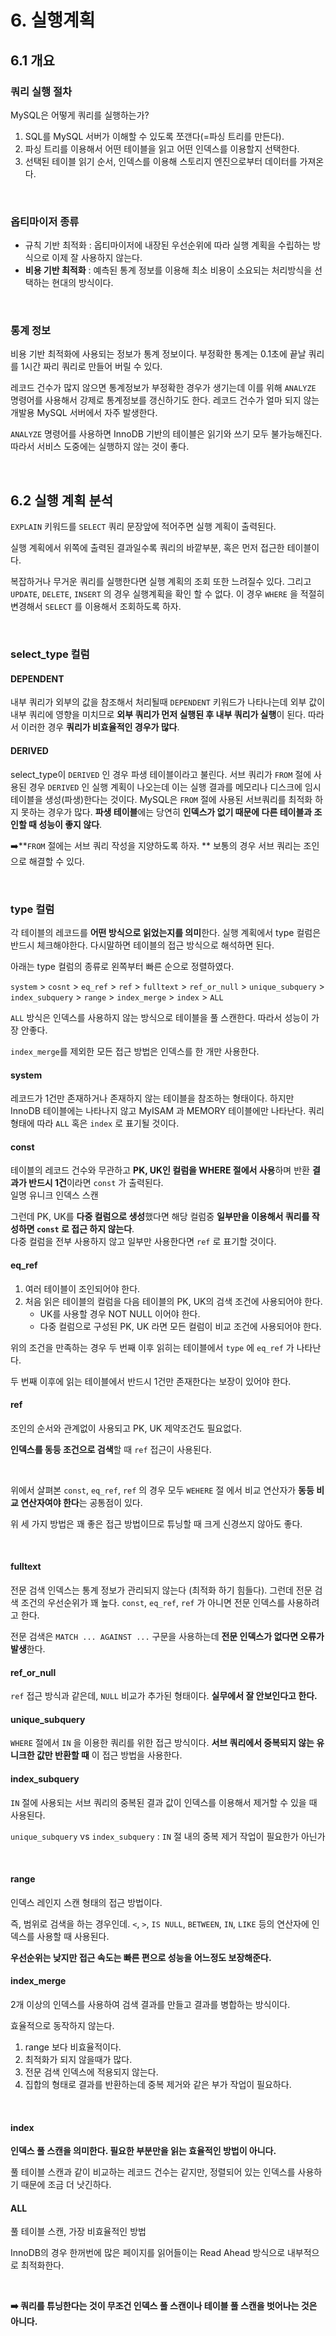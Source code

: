 # 6. 실행계획

## 6.1 개요

### 쿼리 실행 절차

MySQL은 어떻게 쿼리를 실행하는가?

1. SQL를 MySQL 서버가 이해할 수 있도록 쪼갠다(=파싱 트리를 만든다).
2. 파싱 트리를 이용해서 어떤 테이블을 읽고 어떤 인덱스를 이용할지 선택한다.
3. 선택된 테이블 읽기 순서, 인덱스를 이용해 스토리지 엔진으로부터 데이터를 가져온다.

</br>

### 옵티마이저 종류

- 규칙 기반 최적화 : 옵티마이저에 내장된 우선순위에 따라 실행 계획을 수립하는 방식으로 이제 잘 사용하지 않는다.
- **비용 기반 최적화** : 예측된 통계 정보를 이용해 최소 비용이 소요되는 처리방식을 선택하는 현대의 방식이다.

</br>

### 통계 정보

비용 기반 최적화에 사용되는 정보가 통계 정보이다. 부정확한 통계는 0.1초에 끝날 쿼리를 1시간 짜리 쿼리로 만들어 버릴 수 있다.

레코드 건수가 많지 않으면 통계정보가 부정확한 경우가 생기는데 이를 위해 `ANALYZE` 명령어를 사용해서 강제로 통계정보를 갱신하기도 한다. 레코드 건수가 얼마 되지 않는 개발용 MySQL 서버에서 자주 발생한다.

`ANALYZE` 명령어를 사용하면 InnoDB 기반의 테이블은 읽기와 쓰기 모두 불가능해진다. 따라서 서비스 도중에는 실행하지 않는 것이 좋다.

</br>

## 6.2 실행 계획 분석

`EXPLAIN` 키워드를 `SELECT` 쿼리 문장앞에 적어주면 실행 계획이 출력된다.

실행 계획에서 위쪽에 출력된 결과일수록 쿼리의 바깥부분, 혹은 먼저 접근한 테이블이다.

복잡하거나 무거운 쿼리를 실행한다면 실행 계획의 조회 또한 느려질수 있다. 그리고 `UPDATE`, `DELETE`, `INSERT` 의 경우 실행계획을 확인 할 수 없다. 이 경우 `WHERE` 을 적절히 변경해서 `SELECT` 를 이용해서 조회하도록 하자.

</br>

### select_type 컬럼

#### DEPENDENT

내부 쿼리가 외부의 값을 참조해서 처리될때 `DEPENDENT` 키워드가 나타나는데 외부 값이 내부 쿼리에 영향을 미치므로 **외부 쿼리가 먼저 실행된 후 내부 쿼리가 실행**이 된다. 따라서 이러한 경우 **쿼리가 비효율적인 경우가 많다**.

#### DERIVED

select_type이 `DERIVED` 인 경우 파생 테이블이라고 불린다. 서브 쿼리가 `FROM` 절에 사용된 경우 `DERIVED` 인 실행 계획이 나오는데 이는 실행 결과를 메모리나 디스크에 임시 테이블을 생성(파생)한다는 것이다. MySQL은 `FROM` 절에 사용된 서브쿼리를 최적화 하지 못하는 경우가 많다. **파생 테이블**에는 당연히 **인덱스가 없기 때문에 다른 테이블과 조인할 때 성능이 좋지 않다**.

:arrow_right: ​**`FROM` 절에는 서브 쿼리 작성을 지양하도록 하자. ** 보통의 경우 서브 쿼리는 조인으로 해결할 수 있다.

</br>

### type 컬럼

각 테이블의 레코드를 **어떤 방식으로 읽었는지를 의미**한다. 실행 계획에서 type 컬럼은 반드시 체크해야한다. 다시말하면 테이블의 접근 방식으로 해석하면 된다.

아래는 type 컬럼의 종류로 왼쪽부터 빠른 순으로 정렬하였다.

`system` > `cosnt` > `eq_ref` > `ref` > `fulltext` > `ref_or_null` > `unique_subquery` > `index_subquery` > `range` > `index_merge` > `index` > `ALL`

`ALL` 방식은 인덱스를 사용하지 않는 방식으로 테이블을 풀 스캔한다. 따라서 성능이 가장 안좋다.

`index_merge`를 제외한 모든 접근 방법은 인덱스를 한 개만 사용한다.

#### system

레코드가 1건만 존재하거나 존재하지 않는 테이블을 참조하는 형태이다. 하지만 InnoDB 테이블에는 나타나지 않고 MyISAM 과 MEMORY 테이블에만 나타난다. 쿼리 형태에 따라 `ALL` 혹은 `index` 로 표기될 것이다.

#### const

테이블의 레코드 건수와 무관하고 **PK, UK인 컬럼을 WHERE 절에서 사용**하며 반환 **결과가 반드시 1건**이라면 `const` 가 출력된다.  
일명 유니크 인덱스 스캔

그런데 PK, UK를 **다중 컬럼으로 생성**했다면 해당 컬럼중 **일부만을 이용해서 쿼리를 작성하면 `const` 로 접근 하지 않는다**.  
다중 컬럼을 전부 사용하지 않고 일부만 사용한다면 `ref` 로 표기할 것이다.

#### eq_ref

1. 여러 테이블이 조인되어야 한다.
2. 처음 읽은 테이블의 컬럼을 다음 테이블의 PK, UK의 검색 조건에 사용되어야 한다.
   - UK를 사용할 경우 NOT NULL 이어야 한다.
   - 다중 컬럼으로 구성된 PK, UK 라면 모든 컬럼이 비교 조건에 사용되어야 한다.

위의 조건을 만족하는 경우 두 번째 이후 읽히는 테이블에서 `type` 에 `eq_ref` 가 나타난다.

두 번째 이후에 읽는 테이블에서 반드시 1건만 존재한다는 보장이 있어야 한다.

#### ref

조인의 순서와 관계없이 사용되고 PK, UK 제약조건도 필요없다.

**인덱스를 동등 조건으로 검색**할 때 `ref` 접근이 사용된다.

</br>

위에서 살펴본 `const`, `eq_ref`, `ref` 의 경우 모두 `WEHERE` 절 에서 비교 연산자가 **동등 비교 연산자여야 한다**는 공통점이 있다.

위 세 가지 방법은 꽤 좋은 접근 방법이므로 튜닝할 때 크게 신경쓰지 않아도 좋다.

</br>

#### fulltext

전문 검색 인덱스는 통계 정보가 관리되지 않는다 (최적화 하기 힘들다). 그런데 전문 검색 조건의 우선순위가 꽤 높다. `const`, `eq_ref`, `ref` 가 아니면 전문 인덱스를 사용하려고 한다.

전문 검색은 `MATCH ... AGAINST ...` 구문을 사용하는데 **전문 인덱스가 없다면 오류가 발생**한다.

#### ref_or_null

`ref` 접근 방식과 같은데, `NULL` 비교가 추가된 형태이다. **실무에서 잘 안보인다고 한다.**

#### unique_subquery

`WHERE` 절에서 `IN` 을 이용한 쿼리를 위한 접근 방식이다.  **서브 쿼리에서 중복되지 않는 유니크한 값만 반환할 때** 이 접근 방법을 사용한다.

#### index_subquery

`IN`  절에 사용되는 서브 쿼리의 중복된 결과 값이 인덱스를 이용해서 제거할 수 있을 때 사용된다.

`unique_subquery` vs `index_subquery` : `IN` 절 내의 중복 제거 작업이 필요한가 아닌가

</br>

#### range

인덱스 레인지 스캔 형태의 접근 방법이다.

즉, 범위로 검색을 하는 경우인데. `<`, `>`, `IS NULL`, `BETWEEN`, `IN`, `LIKE` 등의 연산자에 인덱스를 사용할 때 사용된다.

**우선순위는 낮지만 접근 속도는 빠른 편으로 성능을 어느정도 보장해준다.** 

#### index_merge

2개 이상의 인덱스를 사용하여 검색 결과를 만들고 결과를 병합하는 방식이다.

효율적으로 동작하지 않는다.

1. range 보다 비효율적이다.
2. 최적화가 되지 않을때가 많다.
3. 전문 검색 인덱스에 적용되지 않는다.
4. 집합의 형태로 결과를 반환하는데 중복 제거와 같은 부가 작업이 필요하다.

</br>

#### index

**인덱스 풀 스캔을 의미한다. 필요한 부분만을 읽는 효율적인 방법이 아니다.**

풀 테이블 스캔과 같이 비교하는 레코드 건수는 같지만, 정렬되어 있는 인덱스를 사용하기 때문에 조금 더 낫긴하다.

#### ALL

풀 테이블 스캔, 가장 비효율적인 방법

InnoDB의 경우 한꺼번에 많은 페이지를 읽어들이는 Read Ahead 방식으로 내부적으로 최적화한다.

</br>

**:arrow_right: 쿼리를 튜닝한다는 것이 무조건 인덱스 풀 스캔이나 테이블 풀 스캔을 벗어나는 것은 아니다.**


